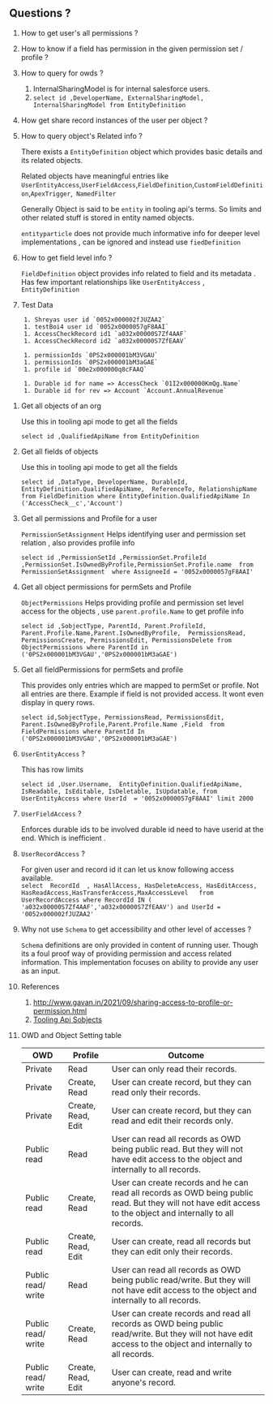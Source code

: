 ## Questions ?

1. How to get user's all permissions ?
1. How to know if a field has permission in the given permission set / profile ?
1. How to query for owds ?
    1. InternalSharingModel is for internal salesforce users.
    1. `select id ,DeveloperName, ExternalSharingModel, InternalSharingModel from EntityDefinition` 
     
1. How get share record instances of the user per object ?

1. How to query object's Related info ?

    There exists a `EntityDefinition` object which provides basic details and its related objects.

    Related objects have meaningful entries like `UserEntityAccess`,`UserFieldAccess`,`FieldDefinition`,`CustomFieldDefinition`,`ApexTrigger`,`	NamedFilter`

    Generally Object is said to be `entity` in tooling api's terms. So limits and other related stuff is stored in entity named objects.

    `entityparticle` does not provide much informative info for deeper level implementations , can be ignored and instead use `fiedDefinition`
1. How to get field level info ?

    `FieldDefinition` object provides info related to field and its metadata . Has few important relationships like `UserEntityAccess` , `EntityDefinition`

1. Test Data
> 
        1. Shreyas user id `0052x000002fJUZAA2`
        1. testBoi4 user id `0052x0000057gF8AAI`
        1. AccessCheckRecord id1 `a032x00000S7Zf4AAF`
        1. AccessCheckRecord id2 `a032x00000S7ZfEAAV`

        1. permissionIds `0PS2x000001bM3VGAU`
        1. permissionIds `0PS2x000001bM3aGAE`
        1. profile id `00e2x000000q8cFAAQ`

        1. Durable id for name => AccessCheck `01I2x000000KmQg.Name`
        1. Durable id for rev => Account `Account.AnnualRevenue`
  

1. Get all objects of an org
    
    Use this in tooling api mode to get all the fields
 
    `select id ,QualifiedApiName from EntityDefinition`

1. Get all fields of objects 
    
    Use this in tooling api mode to get all the fields
    
    `select id ,DataType, DeveloperName, DurableId, EntityDefinition.QualifiedApiName,  ReferenceTo, RelationshipName from FieldDefinition where EntityDefinition.QualifiedApiName In ('AccessCheck__c','Account')`

1. Get all permissions and Profile for a user

    `PermissionSetAssignment`
    Helps identifying user and permission set relation , also provides profile info

    `select id ,PermissionSetId ,PermissionSet.ProfileId ,PermissionSet.IsOwnedByProfile,PermissionSet.Profile.name  from PermissionSetAssignment  where AssigneeId = '0052x0000057gF8AAI'`  

1. Get all object permissions for permSets and Profile

    `ObjectPermissions` Helps providing profile and permission set level access for the objects , use `parent.profile.Name` to get profile info

    `select id ,SobjectType, ParentId, Parent.ProfileId,  Parent.Profile.Name,Parent.IsOwnedByProfile,  PermissionsRead, PermissionsCreate, PermissionsEdit, PermissionsDelete from ObjectPermissions where ParentId in ('0PS2x000001bM3VGAU','0PS2x000001bM3aGAE')`

1. Get all fieldPermissions for permSets and profile
    
    This provides only entries which are mapped to permSet or profile. Not all entries are there. Example if field is not provided access. It wont even display in query rows.

    `select id,SobjectType, PermissionsRead, PermissionsEdit, Parent.IsOwnedByProfile,Parent.Profile.Name ,Field  from FieldPermissions where ParentId In ('0PS2x000001bM3VGAU','0PS2x000001bM3aGAE') `


1. `UserEntityAccess` ?

    This has row limits

    `select id ,User.Username,  EntityDefinition.QualifiedApiName, IsReadable, IsEditable, IsDeletable, IsUpdatable, from UserEntityAccess where UserId  = '0052x0000057gF8AAI' limit 2000`

1. `UserFieldAccess` ?
    
    Enforces durable ids to be involved durable id need to have userid at the end. Which is inefficient .

1. `UserRecordAccess` ?

    For given user and record id it can let us know following access available.   
    `select  RecordId  , HasAllAccess, HasDeleteAccess, HasEditAccess, HasReadAccess,HasTransferAccess,MaxAccessLevel   from UserRecordAccess where RecordId IN ( 'a032x00000S7Zf4AAF','a032x00000S7ZfEAAV') and UserId = '0052x000002fJUZAA2' `

1. Why not use `Schema` to get accessibility and other level of accesses ?

    `Schema` definitions are only provided in content of running user. Though its a foul proof way of providing permission and access related information. This implementation focuses on ability to provide any user as an input.
      
1. References

    1. http://www.gavan.in/2021/09/sharing-access-to-profile-or-permission.html
    1. [Tooling Api Sobjects](https://developer.salesforce.com/docs/atlas.en-us.api_tooling.meta/api_tooling/reference_objects_list.htm)


1. OWD and Object Setting table 

    | OWD | Profile | Outcome |
    |----|---|---|
    |Private |Read |User can only read their records.|
    |Private | Create, Read |	User can create record, but they can read only their records.|
    |Private	|Create, Read, Edit|	User can create record, but they can read and edit their records only.|
    |Public read|	Read	|User can read all records as OWD being public read. But they will not have edit access to the object and internally to all records.|
    |Public read	|Create, Read	|User can create records and he can read all records as OWD being public read. But they will not have edit access to the object and internally to all records.|
    |Public read|	Create, Read, Edit	|User can create, read all records but they can edit only their records.|
    |Public read/ write	|Read	|User can read all records as OWD being public read/write. But they will not have edit access to the object and internally to all records.|
    |Public read/ write	|Create, Read	|User can create records and read all records as OWD being public read/write. But they will not have edit access to the object and internally to all records.|
    |Public read/ write	|Create, Read, Edit	|User can create, read and write anyone's record.
